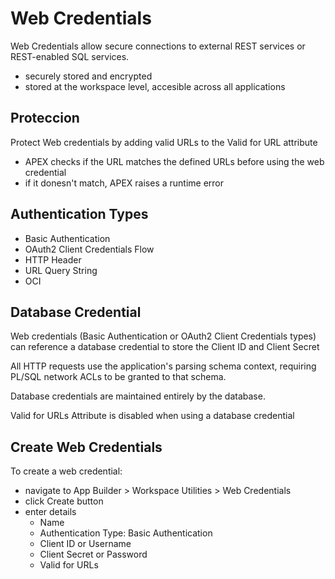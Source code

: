 # Web Credentials

Web Credentials allow secure connections to external REST services or REST-enabled SQL services.

- securely stored and encrypted
- stored at the workspace level, accesible across all applications

## Proteccion

Protect Web credentials by adding valid URLs to the Valid for URL attribute

- APEX checks if the URL matches the defined URLs before using the web credential
- if it donesn't match, APEX raises a runtime error

## Authentication Types

- Basic Authentication
- OAuth2 Client Credentials Flow
- HTTP Header
- URL Query String
- OCI

## Database Credential

Web credentials (Basic Authentication or OAuth2 Client Credentials types) can reference a database credential to store the Client ID and Client Secret

All HTTP requests use the application's parsing schema context, requiring PL/SQL network ACLs to be granted to that schema.

Database credentials are maintained entirely by the database.

Valid for URLs Attribute is disabled when using a database credential

## Create Web Credentials

To create a web credential:

- navigate to App Builder > Workspace Utilities > Web Credentials
- click Create button
- enter details
  - Name
  - Authentication Type: Basic Authentication
  - Client ID or Username
  - Client Secret or Password
  - Valid for URLs
